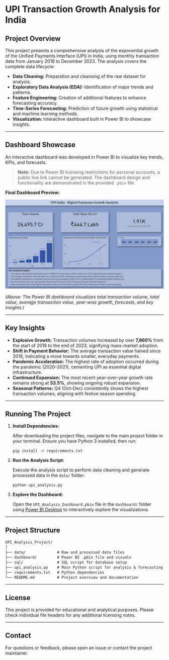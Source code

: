 # UPI Transaction Growth Analysis for India

## Project Overview

This project presents a comprehensive analysis of the exponential growth of the Unified Payments Interface (UPI) in India, using monthly transaction data from January 2018 to December 2023. The analysis covers the complete data lifecycle:

- **Data Cleaning:** Preparation and cleansing of the raw dataset for analysis.
- **Exploratory Data Analysis (EDA):** Identification of major trends and patterns.
- **Feature Engineering:** Creation of additional features to enhance forecasting accuracy.
- **Time-Series Forecasting:** Prediction of future growth using statistical and machine learning methods.
- **Visualization:** Interactive dashboard built in Power BI to showcase insights.

---

## Dashboard Showcase

An interactive dashboard was developed in Power BI to visualize key trends, KPIs, and forecasts.

> **Note:** Due to Power BI licensing restrictions for personal accounts, a public live link cannot be generated. The dashboard design and functionality are demonstrated in the provided `.pbix` file.

**Final Dashboard Preview:**

![UPI India - Digital Payments Growth Analysis](dashboard/upi_dashboard_preview.png)

*(Above: The Power BI dashboard visualizes total transaction volume, total value, average transaction value, year-wise growth, forecasts, and key insights.)*

---

## Key Insights

- **Explosive Growth:** Transaction volumes increased by over **7,860%** from the start of 2018 to the end of 2023, signifying mass-market adoption.
- **Shift in Payment Behavior:** The average transaction value halved since 2018, indicating a move towards smaller, everyday payments.
- **Pandemic Acceleration:** The highest rate of adoption occurred during the pandemic (2020–2021), cementing UPI as essential digital infrastructure.
- **Continued Expansion:** The most recent year-over-year growth rate remains strong at **53.5%**, showing ongoing robust expansion.
- **Seasonal Patterns:** Q4 (Oct–Dec) consistently shows the highest transaction volumes, aligning with festive season spending.

---

## Running The Project

1. **Install Dependencies:**

   After downloading the project files, navigate to the main project folder in your terminal. Ensure you have Python 3 installed, then run:

   ```
   pip install -r requirements.txt
   ```

2. **Run the Analysis Script:**

   Execute the analysis script to perform data cleaning and generate processed data in the `data/` folder:

   ```
   python upi_analysis.py
   ```

3. **Explore the Dashboard:**

   Open the `UPI_Analysis_Dashboard.pbix` file in the `dashboard/` folder using [Power BI Desktop](https://powerbi.microsoft.com/en-us/desktop/) to interactively explore the visualizations.

---

## Project Structure

```
UPI_Analysis_Project/
│
├── data/              # Raw and processed data files
├── dashboard/         # Power BI .pbix file and visuals
├── sql/               # SQL script for database setup
├── upi_analysis.py    # Main Python script for analysis & forecasting
├── requirements.txt   # Python dependencies
└── README.md          # Project overview and documentation
```

---

## License

This project is provided for educational and analytical purposes. Please check individual file headers for any additional licensing notes.

---

## Contact

For questions or feedback, please open an issue or contact the project maintainer.
